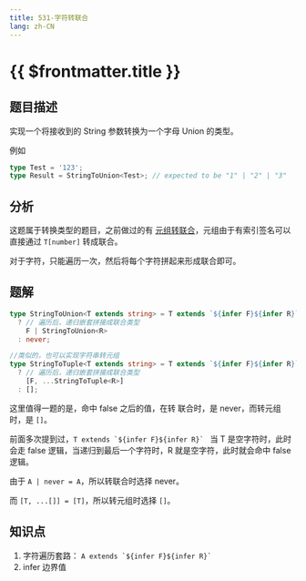 ```yaml
---
title: 531-字符转联合
lang: zh-CN
---
```


# {{ $frontmatter.title }}

## 题目描述

实现一个将接收到的 String 参数转换为一个字母 Union 的类型。

例如

```ts
type Test = '123';
type Result = StringToUnion<Test>; // expected to be "1" | "2" | "3"
```

## 分析

这题属于转换类型的题目，之前做过的有 [元组转联合](/medium/10-元组转联合.md)，元组由于有索引签名可以直接通过 `T[number]` 转成联合。

对于字符，只能遍历一次，然后将每个字符拼起来形成联合即可。

## 题解

```ts
type StringToUnion<T extends string> = T extends `${infer F}${infer R}`
  ? // 遍历后，递归嵌套拼接成联合类型
    F | StringToUnion<R>
  : never;

//类似的，也可以实现字符串转元组
type StringToTuple<T extends string> = T extends `${infer F}${infer R}`
  ? // 遍历后，递归嵌套拼接成联合类型
    [F, ...StringToTuple<R>]
  : [];
```

这里值得一题的是，命中 false 之后的值，在转 联合时，是 never，而转元组时，是 `[]`。

前面多次提到过，`` T extends `${infer F}${infer R}`  `` 当 T 是空字符时，此时会走 false 逻辑，当递归到最后一个字符时，R 就是空字符，此时就会命中 false 逻辑。

由于 `A | never = A`，所以转联合时选择 never。

而 `[T, ...[]] = [T]`，所以转元组时选择 `[]`。

## 知识点

1. 字符遍历套路： `` A extends `${infer F}${infer R}`  ``
2. infer 边界值
